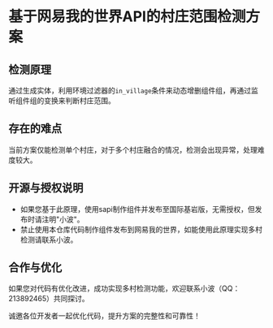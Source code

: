 # 基于网易我的世界API的村庄范围检测方案

## 检测原理
通过生成实体，利用环境过滤器的`in_village`条件来动态增删组件组，再通过监听组件组的变换来判断村庄范围。

## 存在的难点
当前方案仅能检测单个村庄，对于多个村庄融合的情况，检测会出现异常，处理难度较大。

## 开源与授权说明
- 如果您基于此原理，使用sapi制作组件并发布至国际基岩版，无需授权，但发布时请注明"小波"。
- 禁止使用本仓库代码制作组件发布到网易我的世界，如能使用此原理实现多村检测请联系小波。

## 合作与优化
如果您对代码有优化改进，成功实现多村检测功能，欢迎联系小波（QQ：213892465）共同探讨。

诚邀各位开发者一起优化代码，提升方案的完整性和可靠性！

